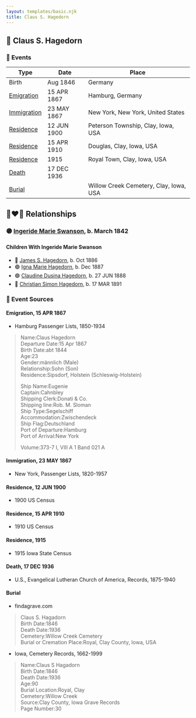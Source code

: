 ```yaml
---
layout: templates/basic.njk
title: Claus S. Hagedorn
---
```

## 🔵 Claus S. Hagedorn

### 📆 Events

Type | Date | Place
------ | ------ | ------
Birth | Aug 1846 | Germany
[Emigration](#event-event-0) | 15 APR 1867 | Hamburg, Germany
[Immigration](#event-event-1) | 23 MAY 1867 | New York, New York, United States
[Residence](#event-event-2) | 12 JUN 1900 | Peterson Township, Clay, Iowa, USA
[Residence](#event-event-3) | 15 APR 1910 | Douglas, Clay, Iowa, USA
[Residence](#event-event-4) | 1915 | Royal Town, Clay, Iowa, USA
[Death](#event-event-8) | 17 DEC 1936 |
[Burial](#event-event-9) |  | Willow Creek Cemetery, Clay, Iowa, USA

## 👩‍❤️‍👨 Relationships

### 🟣 [Ingeride Marie Swanson](/people/4/41786466), b. March 1842

#### Children With Ingeride Marie Swanson
* 🔵 [James S. Hagedorn](/people/7/70562989), b. Oct 1886
* 🟣 [Igna Marie Hagedorn](/people/2/26272663), b. Dec 1887
* 🟣 [Claudine Dusina Hagedorn](/people/2/21896640), b. 27 JUN 1888
* 🔵 [Christian Simon Hagedorn](/people/9/92811722), b. 17 MAR 1891
### 📰 Event Sources

#### <a id="event-event-0"></a> Emigration, 15 APR 1867
* Hamburg Passenger Lists, 1850-1934
>   
  > Name:Claus Hagedorn  
  > Departure Date:15 Apr 1867  
  > Birth Date:abt 1844  
  > Age:23  
  > Gender:männlich (Male)  
  > Relationship:Sohn (Son)  
  > Residence:Sipsdorf, Holstein (Schleswig-Holstein)  
  >   
  > Ship Name:Eugenie  
  > Captain:Cahnbley  
  > Shipping Clerk:Donati & Co.  
  > Shipping line:Rob. M. Sloman  
  > Ship Type:Segelschiff  
  > Accommodation:Zwischendeck  
  > Ship Flag:Deutschland  
  > Port of Departure:Hamburg  
  > Port of Arrival:New York  
  >   
  > Volume:373-7 I, VIII A 1 Band 021 A

#### <a id="event-event-1"></a> Immigration, 23 MAY 1867
* New York, Passenger Lists, 1820-1957

#### <a id="event-event-2"></a> Residence, 12 JUN 1900
* 1900 US Census

#### <a id="event-event-3"></a> Residence, 15 APR 1910
* 1910 US Census

#### <a id="event-event-4"></a> Residence, 1915
* 1915 Iowa State Census

#### <a id="event-event-8"></a> Death, 17 DEC 1936
* U.S., Evangelical Lutheran Church of America, Records, 1875-1940

#### <a id="event-event-9"></a> Burial
* findagrave.com
>   
  > Claus S. Hagadorn  
  > Birth Date:1846  
  > Death Date:1936  
  > Cemetery:Willow Creek Cemetery  
  > Burial or Cremation Place:Royal, Clay County, Iowa, USA
* Iowa, Cemetery Records, 1662-1999
>   
  > Name:Claus S Hagadorn  
  > Birth Date:1846  
  > Death Date:1936  
  > Age:90  
  > Burial Location:Royal, Clay  
  > Cemetery:Willow Creek  
  > Source:Clay County, Iowa Grave Records  
  > Page Number:30
